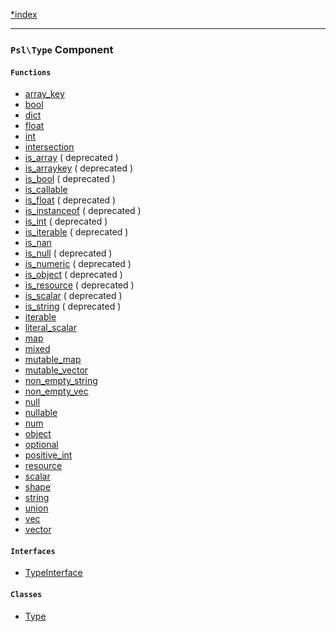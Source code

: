 <!--
    This markdown file was generated using `docs/documenter.php`.

    Any edits to it will likely be lost.
-->

[*index](./../README.md)

---

### `Psl\Type` Component

#### `Functions`

- [array_key](./../../src/Psl/Type/array_key.php#L10)
- [bool](./../../src/Psl/Type/bool.php#L10)
- [dict](./../../src/Psl/Type/dict.php#L20)
- [float](./../../src/Psl/Type/float.php#L10)
- [int](./../../src/Psl/Type/int.php#L10)
- [intersection](./../../src/Psl/Type/intersection.php#L22)
- [is_array](./../../src/Psl/Type/is_array.php#L18) ( deprecated )
- [is_arraykey](./../../src/Psl/Type/is_arraykey.php#L16) ( deprecated )
- [is_bool](./../../src/Psl/Type/is_bool.php#L18) ( deprecated )
- [is_callable](./../../src/Psl/Type/is_callable.php#L16)
- [is_float](./../../src/Psl/Type/is_float.php#L18) ( deprecated )
- [is_instanceof](./../../src/Psl/Type/is_instanceof.php#L22) ( deprecated )
- [is_int](./../../src/Psl/Type/is_int.php#L18) ( deprecated )
- [is_iterable](./../../src/Psl/Type/is_iterable.php#L18) ( deprecated )
- [is_nan](./../../src/Psl/Type/is_nan.php#L14)
- [is_null](./../../src/Psl/Type/is_null.php#L16) ( deprecated )
- [is_numeric](./../../src/Psl/Type/is_numeric.php#L18) ( deprecated )
- [is_object](./../../src/Psl/Type/is_object.php#L18) ( deprecated )
- [is_resource](./../../src/Psl/Type/is_resource.php#L20) ( deprecated )
- [is_scalar](./../../src/Psl/Type/is_scalar.php#L18) ( deprecated )
- [is_string](./../../src/Psl/Type/is_string.php#L18) ( deprecated )
- [iterable](./../../src/Psl/Type/iterable.php#L20)
- [literal_scalar](./../../src/Psl/Type/literal_scalar.php#L14)
- [map](./../../src/Psl/Type/map.php#L21)
- [mixed](./../../src/Psl/Type/mixed.php#L10)
- [mutable_map](./../../src/Psl/Type/mutable_map.php#L21)
- [mutable_vector](./../../src/Psl/Type/mutable_vector.php#L19)
- [non_empty_string](./../../src/Psl/Type/non_empty_string.php#L10)
- [non_empty_vec](./../../src/Psl/Type/non_empty_vec.php#L18)
- [null](./../../src/Psl/Type/null.php#L10)
- [nullable](./../../src/Psl/Type/nullable.php#L18)
- [num](./../../src/Psl/Type/num.php#L10)
- [object](./../../src/Psl/Type/object.php#L14)
- [optional](./../../src/Psl/Type/optional.php#L14)
- [positive_int](./../../src/Psl/Type/positive_int.php#L10)
- [resource](./../../src/Psl/Type/resource.php#L12)
- [scalar](./../../src/Psl/Type/scalar.php#L10)
- [shape](./../../src/Psl/Type/shape.php#L15)
- [string](./../../src/Psl/Type/string.php#L10)
- [union](./../../src/Psl/Type/union.php#L20)
- [vec](./../../src/Psl/Type/vec.php#L18)
- [vector](./../../src/Psl/Type/vector.php#L19)

#### `Interfaces`

- [TypeInterface](./../../src/Psl/Type/TypeInterface.php#L14)

#### `Classes`

- [Type](./../../src/Psl/Type/Type.php#L15)


